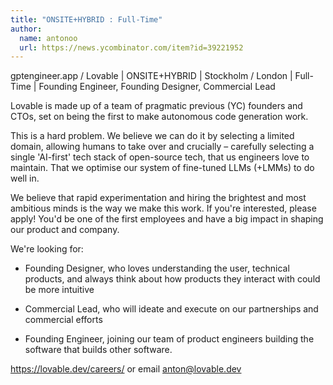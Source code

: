 ```yaml
---
title: "ONSITE+HYBRID : Full-Time"
author:
  name: antonoo
  url: https://news.ycombinator.com/item?id=39221952
---
```

gptengineer.app &#x2F; Lovable | ONSITE+HYBRID | Stockholm &#x2F; London | Full-Time | Founding Engineer, Founding Designer, Commercial Lead

Lovable is made up of a team of pragmatic previous (YC) founders and CTOs, set on being the first to make autonomous code generation work.

This is a hard problem. We believe we can do it by selecting a limited domain, allowing humans to take over and crucially – carefully selecting a single &#x27;AI-first&#x27; tech stack of open-source tech, that us engineers love to maintain. That we optimise our system of fine-tuned LLMs (+LMMs) to do well in.

We believe that rapid experimentation and hiring the brightest and most ambitious minds is the way we make this work. If you&#x27;re interested, please apply! You&#x27;d be one of the first employees and have a big impact in shaping our product and company.

We&#x27;re looking for:

- Founding Designer, who loves understanding the user, technical products, and always think about how products they interact with could be more intuitive

- Commercial Lead, who will ideate and execute on our partnerships and commercial efforts

- Founding Engineer, joining our team of product engineers building the software that builds other software.

<a href="https:&#x2F;&#x2F;lovable.dev&#x2F;careers&#x2F;" rel="nofollow">https:&#x2F;&#x2F;lovable.dev&#x2F;careers&#x2F;</a> or email anton@lovable.dev
